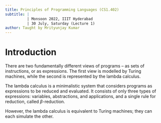 ```yaml
---
title: Principles of Programming Languages (CS1.402)
subtitle: |
          | Monsoon 2022, IIIT Hyderabad
          | 30 July, Saturday (Lecture 1)
author: Taught by Mrityunjay Kumar
---
```


# Introduction
There are two fundamentally different views of programs – as sets of instructions, or as expressions. The first view is modelled by Turing machines, while the second is represented by the lambda calculus.

The lambda calculus is a minimalistic system that considers programs as expressions to be reduced and evaluated. It consists of only three types of expressions: variables, abstractions, and applications, and a single rule for reduction, called $\beta$-reduction.

However, the lambda calculus is equivalent to Turing machines; they can each simulate the other.